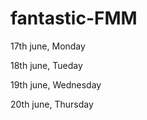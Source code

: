 # fantastic-FMM

17th june, Monday


18th june, Tueday


19th june, Wednesday


20th june, Thursday

